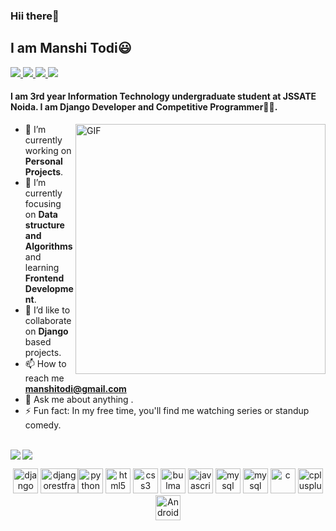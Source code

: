 <h3>Hii there👋</h3>
<h2>I am Manshi Todi😃</h2>

<a href="https://github.com/todi-2000">
  <img src="https://img.shields.io/badge/@manshitodi-30302f?style=flat&logo=github"/>
</a>
<a href="https://twitter.com/manshitodi">
  <img src="https://img.shields.io/badge/@manshitodi-30302f?style=flat&logo=twitter"/>
</a>
<a href="https://www.linkedin.com/in/manshi-todi-a017a2178">
  <img src="https://img.shields.io/badge/@manshitodi-30302f?style=flat&logo=linkedin"/>
</a>
<a href="https://instagram.com/todi_2000">
  <img src="https://img.shields.io/badge/@manshitodi-30302f?style=flat&logo=instagram"/>
</a>

#### I am 3rd year Information Technology undergraduate student at JSSATE Noida. I am Django Developer and Competitive Programmer👩‍💻.

<img align="right" alt="GIF" src="https://webstockreview.net/images/cleaning-clipart-clean-workplace.gif" width="400px"/>

- 🔭 I’m currently working on **Personal Projects**. 
- 🌱 I’m currently focusing on **Data structure and Algorithms** and learning **Frontend Development**.
- 👯 I’d like to collaborate on **Django** based projects.
- 📫 How to reach me **manshitodi@gmail.com**
- 💬 Ask me about anything .
- ⚡ Fun fact: In my free time, you'll find me watching series or standup comedy.

<br>
<a href="https://github.com/todi-2000">
  <img src="https://github-readme-stats.vercel.app/api?username=todi-2000&count_private=true" align="left"/>
</a>

<a href="https://github.com/todi-2000">
  <img src="https://github-readme-stats.vercel.app/api/top-langs/?username=todi-2000&layout=compact" align="center"/>
</a>
<br>
<!-- <h3 align="center">Tech Stack</h3> -->
<p align="center"><img src="https://devicons.github.io/devicon/devicon.git/icons/django/django-original.svg" alt="django" width="40" height="40"/> <img src="https://cms-assets.tutsplus.com/uploads/users/45/posts/19786/preview_image/django-rest-framework-wide-retina-preview.gif" alt="djangorestframework" width="60" height="40"/><img src="https://devicons.github.io/devicon/devicon.git/icons/python/python-original.svg" alt="python" width="40" height="40"/> <img src="https://devicons.github.io/devicon/devicon.git/icons/html5/html5-original-wordmark.svg" alt="html5" width="40" height="40"/> <img src="https://devicons.github.io/devicon/devicon.git/icons/css3/css3-original-wordmark.svg" alt="css3" width="40" height="40"/> <img src="https://raw.githubusercontent.com/gilbarbara/logos/804dc257b59e144eaca5bc6ffd16949752c6f789/logos/bulma.svg" alt="bulma" width="40" height="40"/> <img src="https://devicons.github.io/devicon/devicon.git/icons/javascript/javascript-original.svg" alt="javascript" width="40" height="40"/> <img src="https://devicons.github.io/devicon/devicon.git/icons/mysql/mysql-original-wordmark.svg" alt="mysql" width="40" height="40"/> <img src="https://devicons.github.io/devicon/devicon.git/icons/postgresql/postgresql-original-wordmark.svg" alt="mysql" width="40" height="40"/> <img src="https://devicons.github.io/devicon/devicon.git/icons/c/c-original.svg" alt="c" width="40" height="40"/> <img src="https://devicons.github.io/devicon/devicon.git/icons/cplusplus/cplusplus-original.svg" alt="cplusplus" width="40" height="40"/> <img src="https://raw.githubusercontent.com/gilbarbara/logos/master/logos/figma.svg" alt="Android" width="40" height="40"/> </p>
</p>



